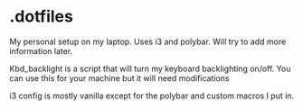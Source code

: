 # .dotfiles

My personal setup on my laptop.
Uses i3 and polybar. Will try to add more information later.

Kbd_backlight is a script that will turn my keyboard backlighting on/off. You can use this for your machine but it will need modifications


i3 config is mostly vanilla except for the polybar and custom macros I put in.
